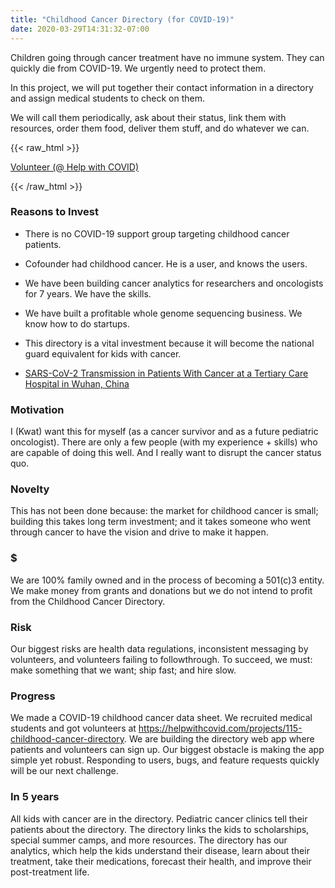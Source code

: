 ```yaml
---
title: "Childhood Cancer Directory (for COVID-19)"
date: 2020-03-29T14:31:32-07:00
---
```


Children going through cancer treatment have no immune system. They can quickly die from COVID-19. We urgently need to protect them.

In this project, we will put together their contact information in a directory and assign medical students to check on them.

We will call them periodically, ask about their status, link them with resources, order them food, deliver them stuff, and do whatever we can.

{{< raw_html >}}

<div class="button-container">
    <a target="_blank" href="https://helpwithcovid.com/projects/115" class="button">Volunteer (@ Help with COVID)</a>
</div>

{{< /raw_html >}}

### Reasons to Invest

* There is no COVID-19 support group targeting childhood cancer patients.

* Cofounder had childhood cancer. He is a user, and knows the users.

* We have been building cancer analytics for researchers and oncologists for 7 years. We have the skills.

* We have built a profitable whole genome sequencing business. We know how to do startups.

* This directory is a vital investment because it will become the national guard equivalent for kids with cancer.

* [SARS-CoV-2 Transmission in Patients With Cancer at a Tertiary Care Hospital in Wuhan, China](https://jamanetwork.com/journals/jamaoncology/fullarticle/2763673)


### Motivation

I (Kwat) want this for myself (as a cancer survivor and as a future pediatric oncologist). There are only a few people (with my experience + skills) who are capable of doing this well. And I really want to disrupt the cancer status quo.

### Novelty

This has not been done because: the market for childhood cancer is small; building this takes long term investment; and it takes someone who went through cancer to have the vision and drive to make it happen.

### $

We are 100% family owned and in the process of becoming a 501(c)3 entity. We make money from grants and donations but we do not intend to profit from the Childhood Cancer Directory.

### Risk

Our biggest risks are health data regulations, inconsistent messaging by volunteers, and volunteers failing to followthrough. To succeed, we must: make something that we want; ship fast; and hire slow.

### Progress

We made a COVID-19 childhood cancer data sheet. We recruited medical students and got volunteers at https://helpwithcovid.com/projects/115-childhood-cancer-directory. We are building the directory web app where patients and volunteers can sign up. Our biggest obstacle is making the app simple yet robust. Responding to users, bugs, and feature requests quickly will be our next challenge.

### In 5 years

All kids with cancer are in the directory. Pediatric cancer clinics tell their patients about the directory. The directory links the kids to scholarships, special summer camps, and more resources. The directory has our analytics, which help the kids understand their disease, learn about their treatment, take their medications, forecast their health, and improve their post-treatment life.
